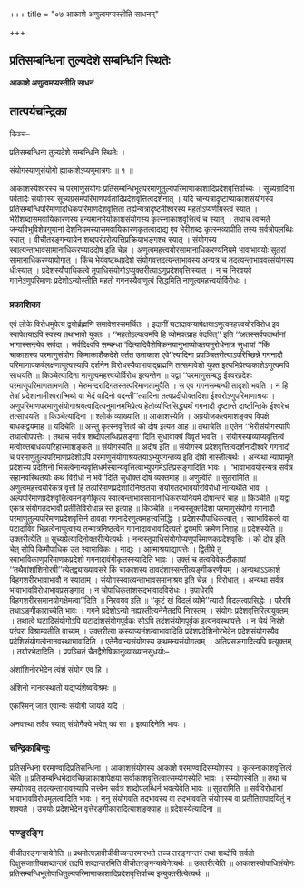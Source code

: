 +++
title = "०७ आकाशे अणुत्वमप्यस्तीति साधनम्"

+++


## प्रतिसम्बन्धिना तुल्यदेशे सम्बन्धिनि स्थितेः

**आकाशे अणुत्वमप्यस्तीति साधनं**

## **तात्पर्यचन्द्रिका**

किञ्च–

प्रतिसम्बन्धिना तुल्यदेशे सम्बन्धिनि स्थितेः ।

संयोगस्याणुसंयोगो ह्याकाशेऽप्यणुमात्रगः ॥ १ ॥

आकाशस्येश्वरस्य च परमाणुसंयोगः प्रतिसम्बन्धिभूतपरमाणुतुल्यपरिमाणाकाशादिप्रदेशवृत्तिर्वाच्यः । सूच्यग्रादिना पर्वतादेः संयोगस्य सूच्यग्रसमपरिमाणपर्वतादिप्रदेशवृत्तित्वदर्शनात् । यदि चान्यत्रादृष्टाप्याकाशसंयोगस्य प्रतिसम्बन्धिपरिमाणादधिकपरिमाणदेशवृत्तिता तर्ह्यन्यत्रादृष्टमीश्वरस्य महतोऽप्यणीयस्त्वं स्यात् । भेरीशब्दासमवायिकारणस्य हन्यमानभेर्याकाशसंयोगस्य कृत्स्नाकाशवृत्तित्वं च स्यात् । तथाच त्वन्मते जन्यविभुविशेषगुणानां देशनियमस्यासमवायिकारणकृतत्वादाद्य एव भेरीशब्दः कृत्स्नव्यापीति तस्य सर्वत्रोपलब्धिः स्यात् । वीचीतरङ्गन्यायेन शब्दपरंपरोत्पत्तिप्रक्रियाभङ्गश्च स्यात् । संयोगस्य स्वात्यन्ताभावसामानाधिकरण्याददोष इति चेन्न । अणुत्वमहत्त्वयोरसामानाधिकरण्यनियमे भावाभावयोः सुतरां सामानाधिकरण्यायोगात् । किंच भेर्यवष्टब्धप्रदेशे संयोगवत्तदत्यन्ताभावस्य अन्यत्र च तदत्यन्ताभाववत्संयोगस्य धीःस्यात् । प्रदेशस्यौपाधिकत्वे तूपाधिसंयोगोऽप्युक्तरीत्याऽणुप्रदेशवृत्तिःस्यात् । न च निरवयवे गगनेऽणुपरिमाणः प्रदेशोऽन्योस्तीति महतो गगनस्यैवाणुत्वं सिद्धमिति नाणुत्वमहत्त्वयोर्विरोधः ।

### **प्रकाशिका**

एवं लोके विरोधमुपेत्य द्वयोर्ब्रह्मणि समावेशस्समर्थितः । इदानीं घटादावन्यापेक्षयाऽणुत्वमहत्त्वयोरविरोध इव स्वापेक्षयाऽपि स्वस्य तथाभावो युक्तः । ‘‘महतोऽल्पत्वमपि हि व्योमवत्प्राह वेदवित्’’ इति ‘‘अतस्सर्वपदार्थानां भागास्सन्त्येव सर्वदा । सर्वदिक्ष्वपि सम्बन्धा’’दित्यादिवैशेषिकनयानुभाष्योक्तयनुरोधेनात्र सुधायां ‘‘किं चाकाशस्य परमाणुसंयोगः किमाकाशैकदेशे वर्तत उताकाश एवे’’त्यादिना प्रपञ्चितरीत्याऽपरिच्छिन्ने गगनादौ परिमाणापकर्षलक्षणाणुत्वस्यापि दर्शनेन विरोधस्यैवाभावाद्ब्रह्मणि तत्समावेशो युक्त इत्यभिप्रेत्याकाशेऽणुत्वमपि साधयति ॥ किञ्चेत्यादिना नाणुत्वमहत्त्वयोर्विरोध इत्यन्तेन ॥ यद्वा ‘‘परमाणुसम्बद्ध ईश्वरप्रदेशः परमाणुपरिमाणतामणति । मेरुमन्दरादिगतस्तत्परिमाणतामुपैति । स एव गगनसम्बन्धी तादृशो भवति । न हि तेषां प्रदेशानामीश्वरान्मिथो वा भेदं वादिनो वदन्ती’’त्यादिना तत्वप्रदीपोक्तदिशा ईश्वरोऽणुपरिमाणाश्रयः । अणुपरिमाणपरमाणुसंयोगाश्रयत्वादित्यनुमानमभिप्रेत्य हेतोर्व्याप्तिसिद्ध्यर्थं गगनादौ दृष्टान्ते दार्ष्टान्तिके ईश्वरेच तत्साधयति ॥ किञ्चेत्यादिना ॥ श्लोकं व्याख्याति ॥ आकाशस्येति ॥ अप्रयोजकत्वमाशङ्क्य विपक्षे बाधकद्वयमाह ॥ यदिचेति ॥ अस्तु कृत्स्नवृत्तित्वं को दोष इत्यत आह ॥ तथाचेति ॥ एतेन ‘‘भेरीसंयोगस्यापि तथात्वोपपत्तेः । तथाच सर्वत्र शब्दोपलब्धिप्रसङ्गा’’दिति सुधावाक्यं विवृतं भवति । संयोगस्याव्याप्यवृत्तित्वं मत्वोक्तबाधकपरिहारमाशङ्कते ॥ संयोगस्येति ॥ अदोष इति ॥ संयोगस्य प्रदेशवृत्तित्वदर्शनादीश्वरे गगनादौ च परमाणुतुल्यपरिमाणप्रदेशोऽपि परमाणुसंयोगाश्रयतयाऽभ्युपगन्तव्य इति दोषो नास्तीत्यर्थः । अन्यथा न्यायामृते प्रदेशस्य प्रदेशिनो भिन्नत्वेनान्यवृत्तिधर्मस्यान्यवृत्तित्वाभ्युपगमेऽतिप्रसङ्गादिति भावः । ‘‘भावाभावयोरन्यत्र सर्वत्र सहानवस्थितयोः कथं विरोधो न भवे’’दिति सुधोक्तं दोषं व्यक्तमाह ॥ अणुत्वेति ॥ सुतरामिति ॥ अणुत्वमहत्त्वयोरेकत्र वृत्तौ हि तत्परिमाणप्रदेशादिनिष्ठतया संयोगतदभावयोरविरोधो नान्यथेति भावः । अल्पपरिमाणप्रदेशवृत्तित्वमनङ्गीकृत्य स्वात्यन्ताभावसामानाधिकरण्यनियमे दोषान्तरं चाह ॥ किञ्चेति ॥ यद्वा एकत्र संयोगतदभावौ प्रतीतिविरोधान्न स्त इत्याह ॥ किञ्चेति ॥ नन्वस्तूक्तदिशा परमाणुसंयोगो गगनादौ परमाणुतुल्यपरिमाणप्रदेशवृत्तिर्न तावता गगनादेरणुत्वमहत्त्वसिद्धिः । प्रदेशस्यौपाधिकत्वात् । स्वाभाविकत्वे वा पटादाविव भिन्नत्वेनाणुत्वस्य तन्मात्रनिष्ठत्वेन गगनादावभावादित्यतो द्वयमपि क्रमेण निराह ॥ प्रदेशस्येति ॥ उक्तरीत्येति ॥ सूच्यग्रेत्यादिनोक्तरीत्येत्यर्थः । नन्वस्तूपाधिसंयोगोप्यणुपरिमाणकप्रदेशवृत्तिः । को दोष इति चेत् सोपि किमौपाधिक उत स्वाभाविकः । नाद्यः । आत्माश्रयाद्यापत्तेः । द्वितीये तु स्वाभाविकाणुपरिमाणकप्रदेशो गगनादावंगीकृतस्स्यादिति भावः । उक्तं च तत्वविवेकटीकायां ‘‘तथैवांशांशिनोरपी’’त्येतद्व्याख्यावसरे किं चाकाशस्य तावदंशास्सन्तीत्यङ्गीकरणीयम् । अन्यथाऽऽकाशे विहगशरीरभावाभावौ न स्याताम् । संयोगस्स्वात्यन्ताभावसमानाश्रय इति चेन्न । विरोधात् । अन्यथा सर्वत्र भावाभावविरोधाभावप्रसङ्गात् । न चोपाधिकृतांशसद्भावादविरोधः । उपाधेरपि विहगशरीरसमानयोगक्षेमत्वा’’दिति ॥ निरवयव इति ॥ ‘‘कूटं खं विदलं व्योमे’’त्यादौ विदलत्वप्रसिद्धेः । परैरपि तथाऽङ्गीकाराच्चेति भावः । गगने प्रदेशोऽन्यो नह्यस्तीत्यनेनैतदपि निरस्तम् । संयोगः प्रदेशवृत्तिरित्ययुक्तम् । तथात्वे घटादिसंयोगोऽपि घटाद्यंशसंयोगपूर्वकः सोऽपि तदंशसंयोगपूर्वक इत्यनवस्थापत्तेः । न चेयं निरंशे परंपरा विश्राम्यतीति वाच्यम् । उक्तरीत्या कस्याप्यनंशत्वाभावादिति प्रदेशप्रदेशिनोरभेदेन प्रदेशसंयोगस्यैव प्रदेशिसंयोगत्वेनानवस्थाभावादिति । एतेनैवान्यसंयोगस्य कथमन्यसंयोगत्वम् । अतिप्रसङ्गादित्यपि प्रत्युक्तम् । तयोरभेदादिति । प्रपञ्चितं चैतद्वैशेषिकानुव्याख्यानसुधयोः–

अंशांशिनोरभेदेन त्वंशं संयोग एव हि ।

अंशिनो नानवस्थातो यद्यप्यंशेष्वविश्रमः ॥

एकस्मिन् जात एवान्यः संयोगो जायते यदि ।

अनवस्था तदैव स्यात् संयोगैक्ये भवेत् क्व सा ॥ इत्यादिनेति भावः ।

### **चन्द्रिकाबिन्दुः**

प्रतिसन्धिना परमाण्वादिप्रतिसन्धिना । आकाशसंयोगस्य आकाशे परमाण्वादिसम्योगस्य ॥ कृत्स्नाकाशवृत्तित्वं चेति ॥ प्रतिसम्बन्धिभेदावच्छिन्नाकाशापेक्षया सर्वाकाशवृत्तित्वात्सम्योगस्येति भावः ॥ सम्योगस्येति ॥ तथा च सम्योगवत् तदत्यन्ताभावस्यापि सत्त्वेन सर्वत्र शब्दोपलब्धिर्न भवत्येवेति भावः ॥ सुतरामिति ॥ सर्वविरोधानां भावाभावविरोधमूलत्वादिति भावः । ननु संयोगवति तदभावस्य वा तदभाववति संयोगस्य वा प्रतीतिरापादयितुं न शक्यते । उभयोः प्रदेशभेदेन वृत्तेरङ्गीकारादित्याशङ्क्याह ॥ प्रदेशस्येत्यादिना ॥

### **पाण्डुरङ्गि**

वीचीतरङ्गन्यायेनेति ॥ प्रथमोत्पन्नावीचीवीच्यन्तरमारभते तच्च तरङ्गान्तरं तथा शब्दोपि सर्वतो दिक्षुसजातीयशब्दान्तरं तदपि शब्दान्तरमिति वीचीतरङ्गन्यायेनेत्यर्थः ॥ उक्तरीत्येति ॥ आकाशस्योपाधिसंयोगः प्रतिसम्बन्धिभूतोपाधितुल्यपरिमाणाकाशादिप्रदेशवृत्तिर्वाच्य इत्युक्तरीत्येत्यर्थः ॥


